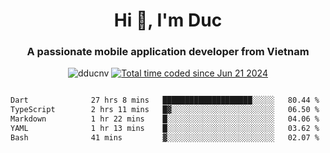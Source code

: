 <h1 align="center">
  Hi 👋, I'm  Duc</h1>
<h3 align="center">A passionate mobile application developer from Vietnam</h3>  
  
<p align="center"> <img src="https://komarev.com/ghpvc/?username=dducnv&label=Profile%20views&color=0e75b6&style=flat" alt="dducnv" /> 
<a href="https://wakatime.com/@4d2a2cd9-1bcb-4dd1-84a4-dce128a35137"><img src="https://wakatime.com/badge/user/4d2a2cd9-1bcb-4dd1-84a4-dce128a35137.svg" alt="Total time coded since Jun 21 2024" /></a>
</p>  

<div style="width: 100vw; overflow-x: auto; flex:center">
  <!--START_SECTION:waka-->

```txt
Dart              27 hrs 8 mins   ████████████████████░░░░░   80.44 %
TypeScript        2 hrs 11 mins   █▓░░░░░░░░░░░░░░░░░░░░░░░   06.50 %
Markdown          1 hr 22 mins    █░░░░░░░░░░░░░░░░░░░░░░░░   04.06 %
YAML              1 hr 13 mins    █░░░░░░░░░░░░░░░░░░░░░░░░   03.62 %
Bash              41 mins         ▓░░░░░░░░░░░░░░░░░░░░░░░░   02.07 %
```

<!--END_SECTION:waka-->
</div>




  
